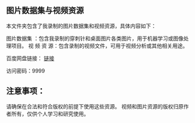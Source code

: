 ## 图片数据集与视频资源
本文件夹包含了我录制的图片数据集和视频资源，具体内容如下：

图片数据集 ：包含我录制的穿刺针和桌面图片各类图片，用于机器学习或图像处理项目。
视 频 资 源：包含录制的视频文件，可用于视频分析或其他相关用途。

百度网盘链接：
[链接](https://pan.baidu.com/s/1YeYNU6JyCzODeqG5O0BczQ?pwd=9999)

访问密码：9999

## 注意事项：
  请确保在合法和符合版权的前提下使用这些资源。
  视频和图片资源的版权归原作者所有，仅供个人学习和研究使用。
